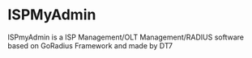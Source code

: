 # ISPMyAdmin
ISPmyAdmin is a ISP Management/OLT Management/RADIUS software based on GoRadius Framework and made by DT7
